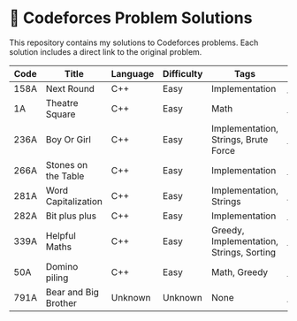 # 🧠 Codeforces Problem Solutions

This repository contains my solutions to Codeforces problems. Each solution includes a direct link to the original problem.

| Code | Title | Language | Difficulty | Tags | Link | File |
|------|-------|----------|------------|------|------|------|
| 158A | Next Round | C++ | Easy | Implementation | [Link](https://codeforces.com/problemset/problem/158/A) | [158A_Next_Round.cpp](158A_Next_Round.cpp) |
| 1A | Theatre Square | C++ | Easy | Math | [Link](https://codeforces.com/problemset/problem/1/A) | [1A_Theatre_Square.cpp](1A_Theatre_Square.cpp) |
| 236A | Boy Or Girl | C++ | Easy | Implementation, Strings, Brute Force | [Link](https://codeforces.com/problemset/problem/236/A) | [236A_Boy_Or_Girl.cpp](236A_Boy_Or_Girl.cpp) |
| 266A | Stones on the Table | C++ | Easy | Implementation | [Link](https://codeforces.com/problemset/problem/266/A) | [266A_Stones_on_the_Table.cpp](266A_Stones_on_the_Table.cpp) |
| 281A | Word Capitalization | C++ | Easy | Implementation, Strings | [Link](https://codeforces.com/problemset/problem/281/A) | [281A_Word_Capitalization.cpp](281A_Word_Capitalization.cpp) |
| 282A | Bit plus plus | C++ | Easy | Implementation | [Link](https://codeforces.com/problemset/problem/282/A) | [282A_Bit_plus_plus.cpp](282A_Bit_plus_plus.cpp) |
| 339A | Helpful Maths | C++ | Easy | Greedy, Implementation, Strings, Sorting | [Link](https://codeforces.com/problemset/problem/339/A) | [339A_Helpful_Maths.cpp](339A_Helpful_Maths.cpp) |
| 50A | Domino piling | C++ | Easy | Math, Greedy | [Link](https://codeforces.com/problemset/problem/50/A) | [50A_Domino_piling.cpp](50A_Domino_piling.cpp) |
| 791A | Bear and Big Brother | Unknown | Unknown | None | [Link](https://codeforces.com/problemset/problem/791/A) | [791A_Bear_and_Big_Brother.cpp](791A_Bear_and_Big_Brother.cpp) |
